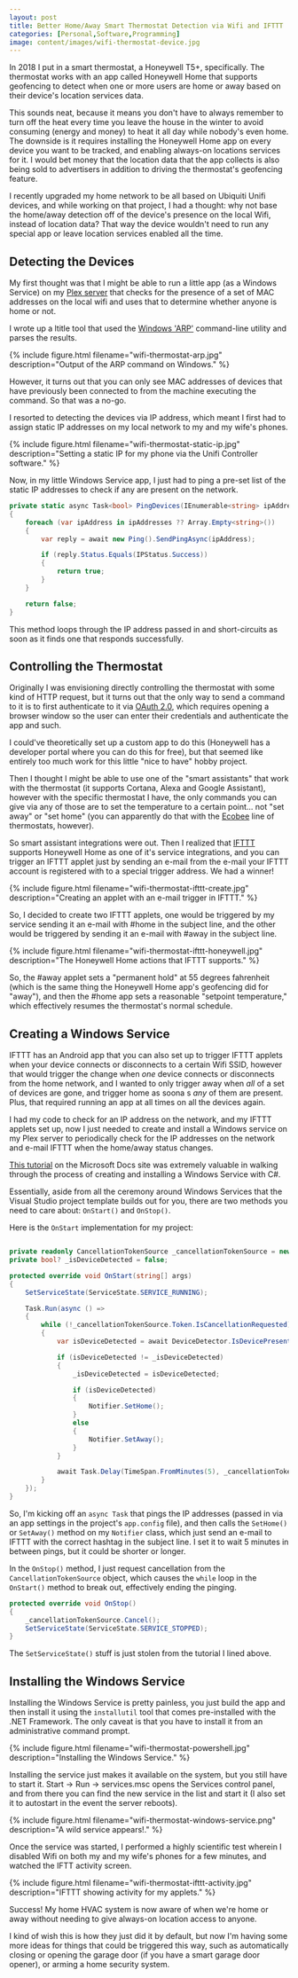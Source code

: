 ```yaml
---
layout: post
title: Better Home/Away Smart Thermostat Detection via Wifi and IFTTT
categories: [Personal,Software,Programming]
image: content/images/wifi-thermostat-device.jpg
---
```


In 2018 I put in a smart thermostat, a Honeywell T5+, specifically. The thermostat works with an app called Honeywell Home that supports geofencing to detect when one or more users are home or away based on their device's location services data.

This sounds neat, because it means you don't have to always remember to turn off the heat every time you leave the house in the winter to avoid consuming (energy and money) to heat it all day while nobody's even home. The downside is it requires installing the Honeywell Home app on every device you want to be tracked, and enabling always-on locations services for it. I would bet money that the location data that the app collects is also being sold to advertisers in addition to driving the thermostat's geofencing feature.

I recently upgraded my home network to be all based on Ubiquiti Unifi devices, and while working on that project, I had a thought: why not base the home/away detection off of the device's presence on the local Wifi, instead of location data? That way the device wouldn't need to run any special app or leave location services enabled all the time.

## Detecting the Devices

My first thought was that I might be able to run a little app (as a Windows Service) on my [Plex server](https://www.bradwestness.com/2020/02/01/lack-rack-plex-nas-part-1/) that checks for the presence of a set of MAC addresses on the local wifi and uses that to determine whether anyone is home or not.

I wrote up a ltitle tool that used the [Windows 'ARP'](https://docs.microsoft.com/en-us/windows-server/administration/windows-commands/arp) command-line utility and parses the results.

{% include figure.html filename="wifi-thermostat-arp.jpg" description="Output of the ARP command on Windows." %}

However, it turns out that you can only see MAC addresses of devices that have previously been connected to from the machine executing the command. So that was a no-go.

I resorted to detecting the devices via IP address, which meant I first had to assign static IP addresses on my local network to my and my wife's phones.

{% include figure.html filename="wifi-thermostat-static-ip.jpg" description="Setting a static IP for my phone via the Unifi Controller software." %}

Now, in my little Windows Service app, I just had to ping a pre-set list of the static IP addresses to check if any are present on the network.

```csharp
private static async Task<bool> PingDevices(IEnumerable<string> ipAddresses)
{
    foreach (var ipAddress in ipAddresses ?? Array.Empty<string>())
    {
        var reply = await new Ping().SendPingAsync(ipAddress);

        if (reply.Status.Equals(IPStatus.Success))
        {
            return true;
        }
    }

    return false;
}
```

This method loops through the IP address passed in and short-circuits as soon as it finds one that responds successfully.

## Controlling the Thermostat

Originally I was envisioning directly controlling the thermostat with some kind of HTTP request, but it turns out that the only way to send a command to it is to first authenticate to it via [OAuth 2.0](https://oauth.net/2/), which requires opening a browser window so the user can enter their credentials and authenticate the app and such. 

I could've theoretically set up a custom app to do this (Honeywell has a developer portal where you can do this for free), but that seemed like entirely too much work for this little "nice to have" hobby project.

Then I thought I might be able to use one of the "smart assistants" that work with the thermostat (it supports Cortana, Alexa and Google Assistant), however with the specific thermostat I have, the only commands you can give via any of those are to set the temperature to a certain point... not "set away" or "set home" (you can apparently do that with the [Ecobee](https://www.cozyhomehq.com/alexa-thermostat-commands-for-nest-honeywell-ecobee-emerson/) line of thermostats, however).

So smart assistant integrations were out. Then I realized that [IFTTT](https://ifttt.com/) supports Honeywell Home as one of it's service integrations, and you can trigger an IFTTT applet just by sending an e-mail from the e-mail your IFTTT account is registered with to a special trigger address. We had a winner!

{% include figure.html filename="wifi-thermostat-ifttt-create.jpg" description="Creating an applet with an e-mail trigger in IFTTT." %}

So, I decided to create two IFTTT applets, one would be triggered by my service sending it an e-mail with #home in the subject line, and the other would be triggered by sending it an e-mail with #away in the subject line.

{% include figure.html filename="wifi-thermostat-ifttt-honeywell.jpg" description="The Honeywell Home actions that IFTTT supports." %}

So, the #away applet sets a "permanent hold" at 55 degrees fahrenheit (which is the same thing the Honeywell Home app's geofencing did for "away"), and then the #home app sets a reasonable "setpoint temperature," which effectively resumes the thermostat's normal schedule.

## Creating a Windows Service

IFTTT has an Android app that you can also set up to trigger IFTTT applets when your device connects or disconnects to a certain Wifi SSID, however that would trigger the change when *one* device connects or disconnects from the home network, and I wanted to only trigger away when *all* of a set of devices are gone, and trigger home as soona s *any* of them are present. Plus, that required running an app at all times on all the devices again.

I had my code to check for an IP address on the network, and my IFTTT applets set up, now I just needed to create and install a Windows service on my Plex server to periodically check for the IP addresses on the network and e-mail IFTTT when the home/away status changes.

[This tutorial](https://docs.microsoft.com/en-us/dotnet/framework/windows-services/walkthrough-creating-a-windows-service-application-in-the-component-designer) on the Microsoft Docs site was extremely valuable in walking through the process of creating and installing a Windows Service with C#.

Essentially, aside from all the ceremony around Windows Services that the Visual Studio project template builds out for you, there are two methods you need to care about: `OnStart()` and `OnStop()`.

Here is the `OnStart` implementation for my project:

```csharp

private readonly CancellationTokenSource _cancellationTokenSource = new CancellationTokenSource();
private bool? _isDeviceDetected = false;

protected override void OnStart(string[] args)
{
    SetServiceState(ServiceState.SERVICE_RUNNING);

    Task.Run(async () =>
    {
        while (!_cancellationTokenSource.Token.IsCancellationRequested)
        {
            var isDeviceDetected = await DeviceDetector.IsDevicePresent(AppSettings.IpAddresses);

            if (isDeviceDetected != _isDeviceDetected)
            {
                _isDeviceDetected = isDeviceDetected;

                if (isDeviceDetected)
                {
                    Notifier.SetHome();
                }
                else
                {
                    Notifier.SetAway();
                }
            }

            await Task.Delay(TimeSpan.FromMinutes(5), _cancellationTokenSource.Token);
        }
    });
}
```

So, I'm kicking off an `async Task` that pings the IP addresses (passed in via an app settings in the project's `app.config` file), and then calls the `SetHome()` or `SetAway()` method on my `Notifier` class, which just send an e-mail to IFTTT with the correct hashtag in the subject line. I set it to wait 5 minutes in between pings, but it could be shorter or longer.

In the `OnStop()` method, I just request cancellation from the `CancellationTokenSource` object, which causes the `while` loop in the `OnStart()` method to break out, effectively ending the pinging.

```csharp
protected override void OnStop()
{
    _cancellationTokenSource.Cancel();
    SetServiceState(ServiceState.SERVICE_STOPPED);
}
```

The `SetServiceState()` stuff is just stolen from the tutorial I lined above.

## Installing the Windows Service

Installing the Windows Service is pretty painless, you just build the app and then install it using the `installutil` tool that comes pre-installed with the .NET Framework. The only caveat is that you have to install it from an administrative command prompt.

{% include figure.html filename="wifi-thermostat-powershell.jpg" description="Installing the Windows Service." %}

Installing the service just makes it available on the system, but you still have to start it. Start -> Run -> services.msc opens the Services control panel, and from there you can find the new service in the list and start it (I also set it to autostart in the event the server reboots).

{% include figure.html filename="wifi-thermostat-windows-service.png" description="A wild service appears!." %}

Once the service was started, I performed a highly scientific test wherein I disabled Wifi on both my and my wife's phones for a few minutes, and watched the IFTT activity screen.

{% include figure.html filename="wifi-thermostat-ifttt-activity.jpg" description="IFTTT showing activity for my applets." %}

Success! My home HVAC system is now aware of when we're home or away without needing to give always-on location access to anyone.

I kind of wish this is how they just did it by default, but now I'm having some more ideas for things that could be triggered this way, such as automatically closing or opening the garage door (if you have a smart garage door opener), or arming a home security system.